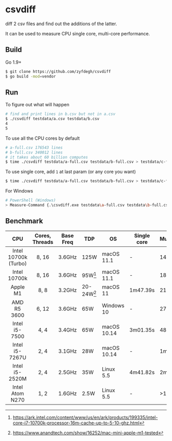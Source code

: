 # csvdiff

diff 2 csv files and find out the additions of the latter.

It can be used to measure CPU single core, multi-core performance.


## Build
Go 1.9+


```sh
$ git clone https://github.com/zyfdegh/csvdiff
$ go build -mod=vendor
```

## Run
To figure out what will happen
```sh
# find and print lines in b.csv but not in a.csv
$ ./csvdiff testdata/a.csv testdata/b.csv
4
5
```

To use all the CPU cores by default
```sh
# a-full.csv 176543 lines
# b-full.csv 340012 lines
# it takes about 60 billion computes
$ time ./csvdiff testdata/a-full.csv testdata/b-full.csv > testdata/c-full-multi.csv
```

To use single core, add `1` at last param (or any core you want)
```sh
$ time ./csvdiff testdata/a-full.csv testdata/b-full.csv > testdata/c-full-single.csv 1
```

For Windows
```sh
# PowerShell (Windows)
> Measure-Command {.\csvdiff.exe testdata\a-full.csv testdata\b-full.csv > .\testdata\c-full.csv}
```

## Benchmark

| CPU | Cores, Threads | Base Freq | TDP | OS | Single core | Multicores |
|:--:|:--:|--|--|--|--|--|
| Intel 10700k (Turbo) | 8, 16 | 3.6GHz | 125W | macOS 11.1 | - | 14.573s |
| Intel 10700k | 8, 16 | 3.6GHz | 95W[^1] |macOS 11.1 | - | 18s |
| Apple M1 | 8, 8 | 3.2GHz | 20-24W[^2] | macOS 11 | 1m47.39s | 21.388s |
| AMD R5 3600 | 6, 12 | 3.6GHz | 65W | Windows 10 | - | 27.2s |
| Intel i5-7500  | 4, 4 | 3.4GHz | 65W | macOS 10.14 | 3m01.35s | 48.856s |
| Intel i5-7267U | 2, 4 | 3.1GHz | 28W | macOS 10.14 | - | 1m36.56s |
| Intel i5-2520M | 2, 4 | 2.5GHz |  35W | Linux 5.5   | 4m41.82s | 2m16.95s |
| Intel Atom N270 | 1, 2 | 1.6GHz | 2.5W | Linux 5.5 | - | >15m |

[^1]: https://ark.intel.com/content/www/us/en/ark/products/199335/intel-core-i7-10700k-processor-16m-cache-up-to-5-10-ghz.html
[^2]: https://www.anandtech.com/show/16252/mac-mini-apple-m1-tested
